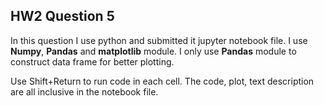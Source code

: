 ## HW2 Question 5

In this question I use python and submitted it jupyter notebook file. I use **Numpy**, **Pandas** and **matplotlib** module. I only use **Pandas** module to construct data frame for better plotting.



Use Shift+Return to run code in each cell. The code, plot, text description are all inclusive in the notebook file.

